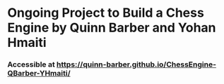 # Ongoing Project to Build a Chess Engine by Quinn Barber and Yohan Hmaiti

### Accessible at https://quinn-barber.github.io/ChessEngine-QBarber-YHmaiti/

